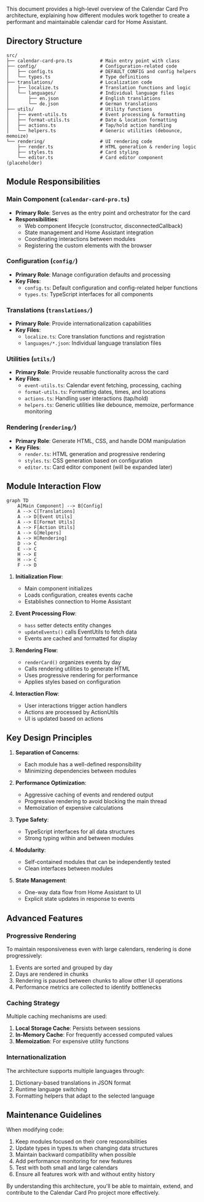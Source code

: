 This document provides a high-level overview of the Calendar Card Pro architecture, explaining how different modules work together to create a performant and maintainable calendar card for Home Assistant.

## Directory Structure

```
src/
├── calendar-card-pro.ts          # Main entry point with class
├── config/                       # Configuration-related code
│   ├── config.ts                 # DEFAULT_CONFIG and config helpers
│   └── types.ts                  # Type definitions
├── translations/                 # Localization code
│   ├── localize.ts               # Translation functions and logic
│   └── languages/                # Individual language files
│       ├── en.json               # English translations
│       └── de.json               # German translations
├── utils/                        # Utility functions
│   ├── event-utils.ts            # Event processing & formatting
│   ├── format-utils.ts           # Date & location formatting
│   ├── actions.ts                # Tap/hold action handling
│   └── helpers.ts                # Generic utilities (debounce, memoize)
└── rendering/                    # UI rendering code
    ├── render.ts                 # HTML generation & rendering logic
    ├── styles.ts                 # Card styling
    └── editor.ts                 # Card editor component (placeholder)
```

## Module Responsibilities

### Main Component (`calendar-card-pro.ts`)

- **Primary Role**: Serves as the entry point and orchestrator for the card
- **Responsibilities**:
  - Web component lifecycle (constructor, disconnectedCallback)
  - State management and Home Assistant integration
  - Coordinating interactions between modules
  - Registering the custom elements with the browser

### Configuration (`config/`)

- **Primary Role**: Manage configuration defaults and processing
- **Key Files**:
  - `config.ts`: Default configuration and config-related helper functions
  - `types.ts`: TypeScript interfaces for all components

### Translations (`translations/`)

- **Primary Role**: Provide internationalization capabilities
- **Key Files**:
  - `localize.ts`: Core translation functions and registration
  - `languages/*.json`: Individual language translation files

### Utilities (`utils/`)

- **Primary Role**: Provide reusable functionality across the card
- **Key Files**:
  - `event-utils.ts`: Calendar event fetching, processing, caching
  - `format-utils.ts`: Formatting dates, times, and locations
  - `actions.ts`: Handling user interactions (tap/hold)
  - `helpers.ts`: Generic utilities like debounce, memoize, performance monitoring

### Rendering (`rendering/`)

- **Primary Role**: Generate HTML, CSS, and handle DOM manipulation
- **Key Files**:
  - `render.ts`: HTML generation and progressive rendering
  - `styles.ts`: CSS generation based on configuration
  - `editor.ts`: Card editor component (will be expanded later)

## Module Interaction Flow

```mermaid
graph TD
    A[Main Component] --> B[Config]
    A --> C[Translations]
    A --> D[Event Utils]
    A --> E[Format Utils]
    A --> F[Action Utils]
    A --> G[Helpers]
    A --> H[Rendering]
    D --> C
    E --> C
    H --> E
    H --> C
    F --> D
```

1. **Initialization Flow**:

   - Main component initializes
   - Loads configuration, creates events cache
   - Establishes connection to Home Assistant

2. **Event Processing Flow**:

   - `hass` setter detects entity changes
   - `updateEvents()` calls EventUtils to fetch data
   - Events are cached and formatted for display

3. **Rendering Flow**:

   - `renderCard()` organizes events by day
   - Calls rendering utilities to generate HTML
   - Uses progressive rendering for performance
   - Applies styles based on configuration

4. **Interaction Flow**:
   - User interactions trigger action handlers
   - Actions are processed by ActionUtils
   - UI is updated based on actions

## Key Design Principles

1. **Separation of Concerns**:

   - Each module has a well-defined responsibility
   - Minimizing dependencies between modules

2. **Performance Optimization**:

   - Aggressive caching of events and rendered output
   - Progressive rendering to avoid blocking the main thread
   - Memoization of expensive calculations

3. **Type Safety**:

   - TypeScript interfaces for all data structures
   - Strong typing within and between modules

4. **Modularity**:

   - Self-contained modules that can be independently tested
   - Clean interfaces between modules

5. **State Management**:
   - One-way data flow from Home Assistant to UI
   - Explicit state updates in response to events

## Advanced Features

### Progressive Rendering

To maintain responsiveness even with large calendars, rendering is done progressively:

1. Events are sorted and grouped by day
2. Days are rendered in chunks
3. Rendering is paused between chunks to allow other UI operations
4. Performance metrics are collected to identify bottlenecks

### Caching Strategy

Multiple caching mechanisms are used:

1. **Local Storage Cache**: Persists between sessions
2. **In-Memory Cache**: For frequently accessed computed values
3. **Memoization**: For expensive utility functions

### Internationalization

The architecture supports multiple languages through:

1. Dictionary-based translations in JSON format
2. Runtime language switching
3. Formatting helpers that adapt to the selected language

## Maintenance Guidelines

When modifying code:

1. Keep modules focused on their core responsibilities
2. Update types in types.ts when changing data structures
3. Maintain backward compatibility when possible
4. Add performance monitoring for new features
5. Test with both small and large calendars
6. Ensure all features work with and without entity history

By understanding this architecture, you'll be able to maintain, extend, and contribute to the Calendar Card Pro project more effectively.
